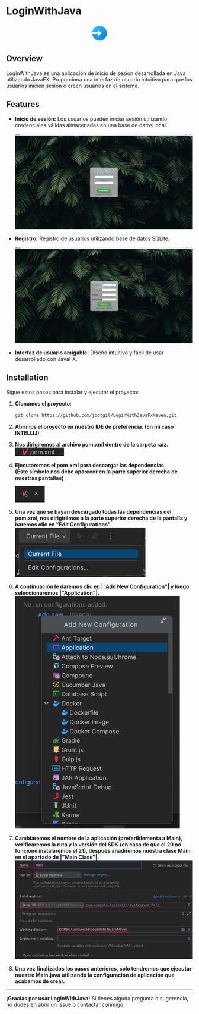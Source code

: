 # LoginWithJava

<p align="center">
  <img src="src/main/resources/icons/appIcon.png" alt="Logo">
</p>

## Overview

LoginWithJava es una aplicación de inicio de sesión desarrollada en Java utilizando JavaFX. Proporciona una interfaz de usuario intuitiva para que los usuarios inicien sesión o creen usuarios en el sistema.

## Features

- **Inicio de sesión:** Los usuarios pueden iniciar sesión utilizando credenciales válidas almacenadas en una base de datos local.
    <p align="center">
        <img src="readmeImages/loginImg.png">
    </p>
- **Registro:** Registro de usuarios utilizando base de datos SQLite.
    <p align="center">
        <img src="readmeImages/registerImg.png">
    </p>
- **Interfaz de usuario amigable:** Diseño intuitivo y fácil de usar desarrollado con JavaFX.

## Installation

Sigue estos pasos para instalar y ejecutar el proyecto:

1. **Clonamos el proyecto**:
   ```sh
   git clone https://github.com/jbotgil/LoginWithJavaFxMaven.git
   ```
   
2. **Abrimos el proyecto en nuestro IDE de preferencia. (En mi caso INTELLIJ)**


3. **Nos dirigiremos al archivo pom.xml dentro de la carpeta raíz.**
    <img src="readmeImages/pomXml.png">


4. **Ejecutaremos el pom.xml para descargar las dependencias.  
   (Este símbolo nos debe aparecer en la parte superior derecha de nuestras pantallas)**

    <img src="readmeImages/actualizarPom.png">


5. **Una vez que se hayan descargado todas las dependencias del pom.xml, nos dirigirémos a la parte superior derecha de la pantalla y haremos clic en "Edit Configurations".**
    <img src="readmeImages/editConfiguration.png">


6. **A continuación le daremos clic en |"Add New Configuration"| y luego seleccionaremos |"Application"|.**
    <img src="readmeImages/addNewApplication.png">


7. **Cambiaremos el nombre de la aplicación (preferiblementa a Main), verificaremos la ruta y la versión del SDK (en caso de que el 20 no funcione instalaremos el 21), después añadiremos nuestra clase Main en el apartado de |"Main Class"|.**
    <img src="readmeImages/main.png">


8. **Una vez finalizados los pasos anteriores, solo tendremos que ejecutar nuestro Main.java utilizando la configuración de aplicación que acabamos de crear.**

<hr>

**¡Gracias por usar LoginWithJava!** Si tienes alguna pregunta o sugerencia, no dudes en abrir un issue o contactar conmigo.
